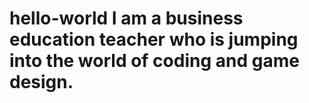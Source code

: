 # hello-world I am a business education teacher who is jumping into the world of coding and game design.
